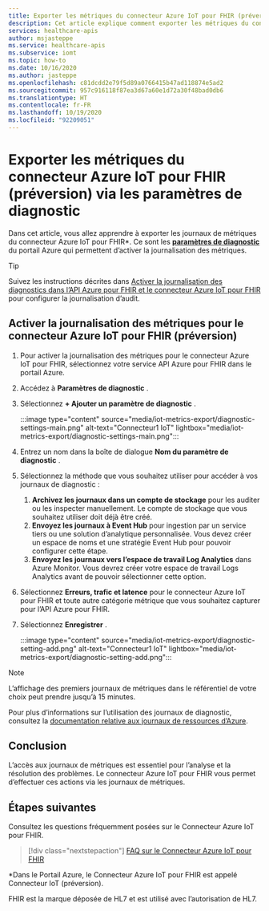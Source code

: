 ```yaml
---
title: Exporter les métriques du connecteur Azure IoT pour FHIR (préversion) via les paramètres de diagnostic
description: Cet article explique comment exporter les métriques du connecteur Azure IoT pour FHIR (préversion) via les paramètres de diagnostic.
services: healthcare-apis
author: msjasteppe
ms.service: healthcare-apis
ms.subservice: iomt
ms.topic: how-to
ms.date: 10/16/2020
ms.author: jasteppe
ms.openlocfilehash: c81dcdd2e79f5d89a0766415b47ad118874e5ad2
ms.sourcegitcommit: 957c916118f87ea3d67a60e1d72a30f48bad0db6
ms.translationtype: HT
ms.contentlocale: fr-FR
ms.lasthandoff: 10/19/2020
ms.locfileid: "92209051"
---
```

# <a name="export-azure-iot-connector-for-fhir-preview-metrics-through-diagnostic-settings"></a>Exporter les métriques du connecteur Azure IoT pour FHIR (préversion) via les paramètres de diagnostic

Dans cet article, vous allez apprendre à exporter les journaux de métriques du connecteur Azure IoT pour FHIR*. Ce sont les [**paramètres de diagnostic**](https://docs.microsoft.com/azure/azure-monitor/platform/diagnostic-settings) du portail Azure qui permettent d’activer la journalisation des métriques. 

> [!TIP]
> Suivez les instructions décrites dans [Activer la journalisation des diagnostics dans l’API Azure pour FHIR et le connecteur Azure IoT pour FHIR](enable-diagnostic-logging.md#enable-diagnostic-logging-in-azure-api-for-fhir) pour configurer la journalisation d’audit.

## <a name="enable-metric-logging-for-the-azure-iot-connector-for-fhir-preview"></a>Activer la journalisation des métriques pour le connecteur Azure IoT pour FHIR (préversion)
1. Pour activer la journalisation des métriques pour le connecteur Azure IoT pour FHIR, sélectionnez votre service API Azure pour FHIR dans le portail Azure. 

2. Accédez à **Paramètres de diagnostic** . 

3. Sélectionnez **+ Ajouter un paramètre de diagnostic** .

   :::image type="content" source="media/iot-metrics-export/diagnostic-settings-main.png" alt-text="Connecteur1 IoT" lightbox="media/iot-metrics-export/diagnostic-settings-main.png"::: 

4. Entrez un nom dans la boîte de dialogue **Nom du paramètre de diagnostic** .

5. Sélectionnez la méthode que vous souhaitez utiliser pour accéder à vos journaux de diagnostic :

    1. **Archivez les journaux dans un compte de stockage** pour les auditer ou les inspecter manuellement. Le compte de stockage que vous souhaitez utiliser doit déjà être créé.
    2. **Envoyez les journaux à Event Hub** pour ingestion par un service tiers ou une solution d’analytique personnalisée. Vous devez créer un espace de noms et une stratégie Event Hub pour pouvoir configurer cette étape.
    3. **Envoyez les journaux vers l’espace de travail Log Analytics** dans Azure Monitor. Vous devrez créer votre espace de travail Logs Analytics avant de pouvoir sélectionner cette option.

6. Sélectionnez **Erreurs, trafic et latence** pour le connecteur Azure IoT pour FHIR et toute autre catégorie métrique que vous souhaitez capturer pour l’API Azure pour FHIR.

7. Sélectionnez **Enregistrer** .

   :::image type="content" source="media/iot-metrics-export/diagnostic-setting-add.png" alt-text="Connecteur1 IoT" lightbox="media/iot-metrics-export/diagnostic-setting-add.png":::

> [!Note] 
> L’affichage des premiers journaux de métriques dans le référentiel de votre choix peut prendre jusqu’à 15 minutes.  
 
Pour plus d’informations sur l’utilisation des journaux de diagnostic, consultez la [documentation relative aux journaux de ressources d’Azure](https://docs.microsoft.com/azure/azure-monitor/platform/resource-logs-overview).

## <a name="conclusion"></a>Conclusion 
L’accès aux journaux de métriques est essentiel pour l’analyse et la résolution des problèmes.  Le connecteur Azure IoT pour FHIR vous permet d’effectuer ces actions via les journaux de métriques. 

## <a name="next-steps"></a>Étapes suivantes

Consultez les questions fréquemment posées sur le Connecteur Azure IoT pour FHIR.

>[!div class="nextstepaction"]
>[FAQ sur le Connecteur Azure IoT pour FHIR](fhir-faq.md#azure-iot-connector-for-fhir-preview)

*Dans le Portail Azure, le Connecteur Azure IoT pour FHIR est appelé Connecteur IoT (préversion).

FHIR est la marque déposée de HL7 et est utilisé avec l’autorisation de HL7.

